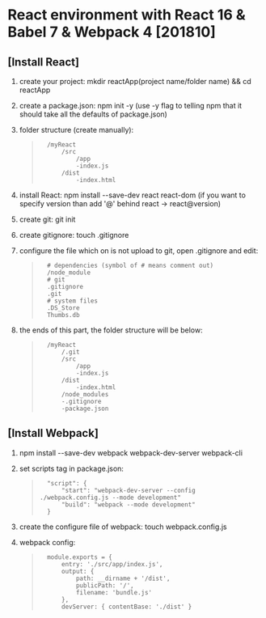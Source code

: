 # React environment with React 16 & Babel 7 & Webpack 4 [201810]

## [Install React]

1. create your project: mkdir reactApp(project name/folder name) && cd reactApp

2. create a package.json: npm init -y (use -y flag to telling npm that it should take all the defaults of package.json)

3. folder structure (create manually):
    >       /myReact
    >           /src
    >               /app
    >               -index.js
    >           /dist
    >               -index.html

4. install React: npm install --save-dev react react-dom (if you want to specify version than add '@' behind react -> react@version)

5. create git: git init

6. create gitignore: touch .gitignore

7. configure the file which on is not upload to git, open .gitignore and edit:
    >       # dependencies (symbol of # means comment out)
    >       /node_module
    >       # git
    >       .gitignore
    >       .git
    >       # system files
    >       .DS_Store
    >       Thumbs.db

8. the ends of this part, the folder structure will be below:
    >       /myReact
    >           /.git
    >           /src
    >               /app
    >               -index.js
    >           /dist
    >               -index.html
    >           /node_modules
    >           -.gitignore
    >           -package.json

## [Install Webpack]

1. npm install --save-dev webpack webpack-dev-server webpack-cli

2. set scripts tag in package.json:
    >       "script": {
    >           "start": "webpack-dev-server --config ./webpack.config.js --mode development"
    >           "build": "webpack --mode development"
    >       }

3. create the configure file of webpack:
    touch webpack.config.js

4. webpack config:
    >       module.exports = {
    >           entry: './src/app/index.js',
    >           output: {
    >               path: __dirname + '/dist',
    >               publicPath: '/',
    >               filename: 'bundle.js'
    >           },
    >           devServer: { contentBase: './dist' }